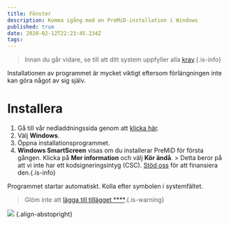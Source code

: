 ```yaml
---
title: Fönster
description: Komma igång med en PreMiD-installation i Windows
published: true
date: 2020-02-12T22:23:45.234Z
tags: 
---
```


> Innan du går vidare, se till att ditt system uppfyller alla [krav](/install/requirements).{.is-info}

Installationen av programmet är mycket viktigt eftersom förlängningen inte kan göra något av sig själv.

# Installera
1. Gå till vår nedladdningssida genom att [klicka här](https://premid.app/downloads).
2. Välj **Windows**.
3. Öppna installationsprogrammet.
4. **Windows SmartScreen** visas om du installerar PreMiD för första gången. Klicka på **Mer information** och välj **Kör ändå**. > Detta beror på att vi inte har ett kodsigneringsintyg (CSC). [Stöd oss](https://www.patreon.com/Timeraa) för att finansiera den.{.is-info}

Programmet startar automatiskt. Kolla efter symbolen i systemfältet.

> Glöm inte att [lägga till tillägget ****](/install).{.is-warning}

![](https://a.icons8.com/djxbtnYm/GBjHDS/svg.svg) {.align-abstopright}